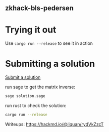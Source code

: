 zkhack-bls-pedersen
-------------------

Trying it out
=============

Use `cargo run --release` to see it in action

Submitting a solution
=====================

[Submit a solution](https://xng1lsio92y.typeform.com/to/oUdQXKMW)

run sage to get the matrix inverse:
```bash
sage solution.sage
```

run rust to check the solution:
```bash
cargo run --release
```

Writeups: https://hackmd.io/@liquan/rydVkZzcT